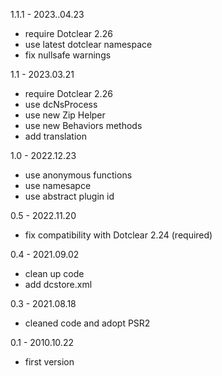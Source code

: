 1.1.1 - 2023..04.23
- require Dotclear 2.26
- use latest dotclear namespace
- fix nullsafe warnings

1.1 - 2023.03.21
- require Dotclear 2.26
- use dcNsProcess
- use new Zip Helper
- use new Behaviors methods
- add translation

1.0 - 2022.12.23
- use anonymous functions
- use namesapce
- use abstract plugin id

0.5 - 2022.11.20
- fix compatibility with Dotclear 2.24 (required)

0.4 - 2021.09.02
- clean up code
- add dcstore.xml

0.3 - 2021.08.18
- cleaned code and adopt PSR2

0.1 - 2010.10.22
- first version